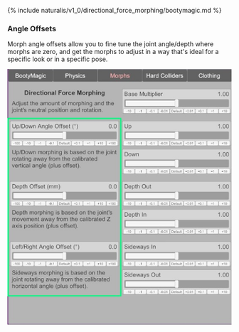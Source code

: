 {% include naturalis/v1_0/directional_force_morphing/bootymagic.md %}

### Angle Offsets

Morph angle offsets allow you to fine tune the joint angle/depth where morphs are zero, and get the morphs to adjust in a way that's ideal for a specific look or in a specific pose.

![1_1_glute_angle_offsets_ui.jpg](/assets/screens/naturalis/1_1_glute_angle_offsets_ui.jpg)
